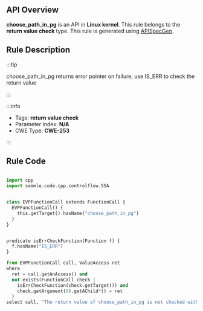 ---
---


## API Overview
**choose_path_in_pg** is an API in **Linux kernel**. This rule belongs to the **return value check** type. This rule is generated using [APISpecGen](../../tools/APISpecGen).
## Rule Description

:::tip

choose_path_in_pg returns error pointer on failure, use IS_ERR to check the return value

:::

:::info

- Tags: **return value check**
- Parameter Index: **N/A**
- CWE Type: **CWE-253**

:::

## Rule Code
```python

import cpp
import semmle.code.cpp.controlflow.SSA


class EVPFunctionCall extends FunctionCall {
  EVPFunctionCall() {
    this.getTarget().hasName("choose_path_in_pg")
  }
}


predicate isErrCheckFunction(Function f) {
  f.hasName("IS_ERR") 
}

from EVPFunctionCall call, ValueAccess ret
where
  ret = call.getAnAccess() and
  not exists(FunctionCall check |
    isErrCheckFunction(check.getTarget()) and
    check.getArgument(0).getAChild*() = ret
  )
select call, "The return value of choose_path_in_pg is not checked with IS_ERR."
    
```